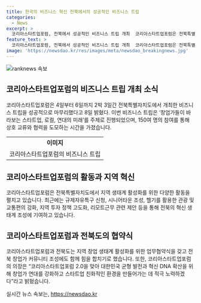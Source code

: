 ```yaml
---
title: 한국의 비즈니스 혁신 전북에서의 성공적인 비즈니스 트립
categories:
  - News
excerpt: >
  코리아스타트업포럼, 전북에서 성공적인 비즈니스 트립 개최  코리아스타트업포럼은 전북특별자치도에서 2박 3일간의 비즈니스 트립을 성공적으로 개최했다. 김관영 전북도지사와 다수의 스타트업, 생태계 파트너가 참석한 이번 행사는 창업가들의 로컬과 연대의 미래를 주제로 진행됐다. 코스포의 지역 생태계 활성화를 위해 군산 시내와 선유도, 전주 한옥마을에서 다양한 프로그램을 운영하며 창업가 연대와 로컬 비즈니스 상생을 모색했고, 전북도와의 업무협약도 체결되었다.
feature_text: >
  코리아스타트업포럼, 전북에서 성공적인 비즈니스 트립 개최  코리아스타트업포럼은 전북특별자치도에서 2박 3일간의 비즈니스 트립을 성공적으로 개최했다. 김관영 전북도지사와 다수의 스타트업, 생태계 파트너가 참석한 이번 행사는 창업가들의 로컬과 연대의 미래를 주제로 진행됐다. 코스포의 지역 생태계 활성화를 위해 군산 시내와 선유도, 전주 한옥마을에서 다양한 프로그램을 운영하며 창업가 연대와 로컬 비즈니스 상생을 모색했고, 전북도와의 업무협약도 체결되었다.
image: 'https://newsdao.kr/res/images/meta/newsdao_breakingnews.jpg'
---
```


<p><img src="https://newsdao.kr/res/images/meta/newsdao_breakingnews.jpg" alt="ranknews 속보" /></p>

<h2 data-ke-size="size26">코리아스타트업포럼의 비즈니스 트립 개최 소식</h2>

<p data-ke-size="size16">코리아스타트업포럼은 4일부터 6일까지 2박 3일간 전북특별자치도에서 개최한 비즈니스 트립을 성공적으로 마무리했다고 8일 밝혔다. 이번 비즈니스 트립은 ‘창업가들이 바라보는 스타트업, 로컬, 연대의 미래’를 주제로 진행되었으며, 150여 명의 참여를 통해 상호 교류와 협력을 도모하는 시간을 가졌습니다.</p>

<table>
  <tr>
    <td style="text-align: center; height: 17px;"><b>이미지</b></td>
  </tr>
  <tr>
    <td style="text-align: center; height: 17px;">코리아스타트업포럼의 비즈니스 트립</td>
  </tr>
</table>

<h2 data-ke-size="size26">코리아스타트업포럼의 활동과 지역 혁신</h2>

<p data-ke-size="size16">코리아스타트업포럼은 전북특별자치도에서 지역 생태계 활성화를 위한 다양한 활동을 펼치고 있습니다. 최근에는 규제자유특구 신청, 시니어타운 조성, 헬기를 활용한 관광 및 교통편의 강화, 지역 투자 정책 고도화, 리모트근무 관련 제안 등을 통해 전북의 혁신 생태계 조성에 기여하고 있습니다.</p>

<h2 data-ke-size="size26">코리아스타트업포럼과 전북도의 협약식</h2>

<p data-ke-size="size16">코리아스타트업포럼과 전북도는 지역 창업 생태계 활성화를 위한 업무협약식을 갖고 전북 창업가 커뮤니티 조성에도 함께 힘을 합치기로 했습니다. 또한, 코리아스타트업포럼의 의장은 “코리아스타트업포럼 2.0을 맞아 대한민국 균형 발전과 혁신 DNA 확산을 위해 창업가 연대를 강화하고 스타트업 친화적인 환경을 만들어가는 데 적극 노력하겠다”라고 밝혔습니다.</p>
실시간 뉴스 속보는, <a href="https://newsdao.kr" rel="dofollow">https://newsdao.kr</a>


